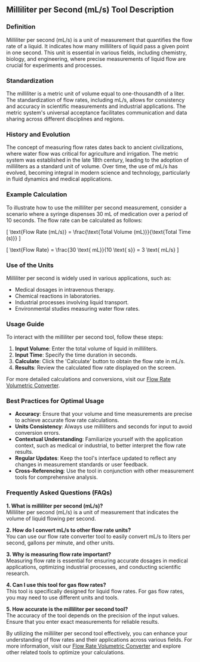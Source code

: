 ## Milliliter per Second (mL/s) Tool Description

### Definition
Milliliter per second (mL/s) is a unit of measurement that quantifies the flow rate of a liquid. It indicates how many milliliters of liquid pass a given point in one second. This unit is essential in various fields, including chemistry, biology, and engineering, where precise measurements of liquid flow are crucial for experiments and processes.

### Standardization
The milliliter is a metric unit of volume equal to one-thousandth of a liter. The standardization of flow rates, including mL/s, allows for consistency and accuracy in scientific measurements and industrial applications. The metric system's universal acceptance facilitates communication and data sharing across different disciplines and regions.

### History and Evolution
The concept of measuring flow rates dates back to ancient civilizations, where water flow was critical for agriculture and irrigation. The metric system was established in the late 18th century, leading to the adoption of milliliters as a standard unit of volume. Over time, the use of mL/s has evolved, becoming integral in modern science and technology, particularly in fluid dynamics and medical applications.

### Example Calculation
To illustrate how to use the milliliter per second measurement, consider a scenario where a syringe dispenses 30 mL of medication over a period of 10 seconds. The flow rate can be calculated as follows:

\[ 
\text{Flow Rate (mL/s)} = \frac{\text{Total Volume (mL)}}{\text{Total Time (s)}} 
\]

\[ 
\text{Flow Rate} = \frac{30 \text{ mL}}{10 \text{ s}} = 3 \text{ mL/s} 
\]

### Use of the Units
Milliliter per second is widely used in various applications, such as:
- Medical dosages in intravenous therapy.
- Chemical reactions in laboratories.
- Industrial processes involving liquid transport.
- Environmental studies measuring water flow rates.

### Usage Guide
To interact with the milliliter per second tool, follow these steps:
1. **Input Volume**: Enter the total volume of liquid in milliliters.
2. **Input Time**: Specify the time duration in seconds.
3. **Calculate**: Click the 'Calculate' button to obtain the flow rate in mL/s.
4. **Results**: Review the calculated flow rate displayed on the screen.

For more detailed calculations and conversions, visit our [Flow Rate Volumetric Converter](https://www.inayam.co/unit-converter/flow_rate_volumetric).

### Best Practices for Optimal Usage
- **Accuracy**: Ensure that your volume and time measurements are precise to achieve accurate flow rate calculations.
- **Units Consistency**: Always use milliliters and seconds for input to avoid conversion errors.
- **Contextual Understanding**: Familiarize yourself with the application context, such as medical or industrial, to better interpret the flow rate results.
- **Regular Updates**: Keep the tool's interface updated to reflect any changes in measurement standards or user feedback.
- **Cross-Referencing**: Use the tool in conjunction with other measurement tools for comprehensive analysis.

### Frequently Asked Questions (FAQs)

**1. What is milliliter per second (mL/s)?**  
Milliliter per second (mL/s) is a unit of measurement that indicates the volume of liquid flowing per second.

**2. How do I convert mL/s to other flow rate units?**  
You can use our flow rate converter tool to easily convert mL/s to liters per second, gallons per minute, and other units.

**3. Why is measuring flow rate important?**  
Measuring flow rate is essential for ensuring accurate dosages in medical applications, optimizing industrial processes, and conducting scientific research.

**4. Can I use this tool for gas flow rates?**  
This tool is specifically designed for liquid flow rates. For gas flow rates, you may need to use different units and tools.

**5. How accurate is the milliliter per second tool?**  
The accuracy of the tool depends on the precision of the input values. Ensure that you enter exact measurements for reliable results.

By utilizing the milliliter per second tool effectively, you can enhance your understanding of flow rates and their applications across various fields. For more information, visit our [Flow Rate Volumetric Converter](https://www.inayam.co/unit-converter/flow_rate_volumetric) and explore other related tools to optimize your calculations.